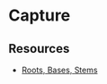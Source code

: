 # Capture

## Resources

* [Roots, Bases, Stems](https://www.sfu.ca/person/dearmond/323/323%20/323-Roots-Bases-Stems.fm6.htm)
